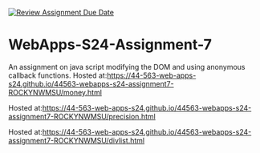 [![Review Assignment Due Date](https://classroom.github.com/assets/deadline-readme-button-24ddc0f5d75046c5622901739e7c5dd533143b0c8e959d652212380cedb1ea36.svg)](https://classroom.github.com/a/cdqffI9o)
# WebApps-S24-Assignment-7
An assignment on java script modifying the DOM and using anonymous callback functions.
Hosted at:https://44-563-web-apps-s24.github.io/44563-webapps-s24-assignment7-ROCKYNWMSU/money.html

Hosted at:https://44-563-web-apps-s24.github.io/44563-webapps-s24-assignment7-ROCKYNWMSU/precision.html

Hosted at:https://44-563-web-apps-s24.github.io/44563-webapps-s24-assignment7-ROCKYNWMSU/divlist.html
